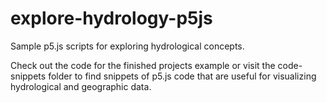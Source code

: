 # explore-hydrology-p5js
Sample p5.js scripts for exploring hydrological concepts. 

Check out the code for the finished projects example or visit the code-snippets folder to find snippets of p5.js code that are useful for visualizing hydrological and geographic data.



